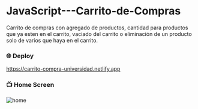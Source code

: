 # JavaScript---Carrito-de-Compras
Carrito de compras con agregado de productos, cantidad para productos que ya esten en el carrito, vaciado del carrito o eliminación de un producto solo de varios que haya en el carrito.


### :globe_with_meridians: Deploy 
https://carrito-compra-universidad.netlify.app

### :tv: Home Screen
![home](/assets/carrito.png)
